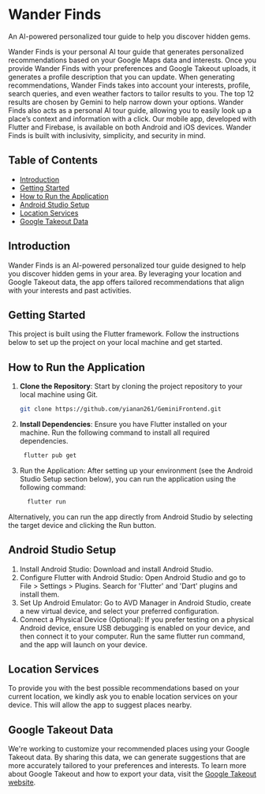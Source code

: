 # Wander Finds

An AI-powered personalized tour guide to help you discover hidden gems.

Wander Finds is your personal AI tour guide that generates personalized recommendations based on your Google Maps data and interests. Once you provide Wander Finds with your preferences and Google Takeout uploads, it generates a profile description that you can update. When generating recommendations, Wander Finds takes into account your interests, profile, search queries, and even weather factors to tailor results to you. The top 12 results are chosen by Gemini to help narrow down your options. Wander Finds also acts as a personal AI tour guide, allowing you to easily look up a place’s context and information with a click. Our mobile app, developed with Flutter and Firebase, is available on both Android and iOS devices. Wander Finds is built with inclusivity, simplicity, and security in mind.

## Table of Contents

- [Introduction](#introduction)
- [Getting Started](#getting-started)
- [How to Run the Application](#how-to-run-the-application)
- [Android Studio Setup](#android-studio-setup)
- [Location Services](#location-services)
- [Google Takeout Data](#google-takeout-data)

## Introduction

Wander Finds is an AI-powered personalized tour guide designed to help you discover hidden gems in your area. By leveraging your location and Google Takeout data, the app offers tailored recommendations that align with your interests and past activities.

## Getting Started

This project is built using the Flutter framework. Follow the instructions below to set up the project on your local machine and get started.

## How to Run the Application

1. **Clone the Repository**: Start by cloning the project repository to your local machine using Git.

   ```bash
   git clone https://github.com/yianan261/GeminiFrontend.git
   ```
   
2. **Install Dependencies**: Ensure you have Flutter installed on your machine. Run the following command to install all required dependencies.
   ```bash
    flutter pub get
   ```
3. Run the Application: After setting up your environment (see the Android Studio Setup section below), you can run the application using the following command:
   ```bash
     flutter run
   ```
Alternatively, you can run the app directly from Android Studio by selecting the target device and clicking the Run button.

## Android Studio Setup

1. Install Android Studio: Download and install Android Studio.
2. Configure Flutter with Android Studio: Open Android Studio and go to File > Settings > Plugins. Search for 'Flutter' and 'Dart' plugins and install them.
3. Set Up Android Emulator: Go to AVD Manager in Android Studio, create a new virtual device, and select your preferred configuration.
4. Connect a Physical Device (Optional): If you prefer testing on a physical Android device, ensure USB debugging is enabled on your device, and then connect it to your computer. Run the same flutter run command, and the app will launch on your device.

## Location Services

To provide you with the best possible recommendations based on your current location, we kindly ask you to enable location services on your device. This will allow the app to suggest places nearby.

## Google Takeout Data

We're working to customize your recommended places using your Google Takeout data. By sharing this data, we can generate suggestions that are more accurately tailored to your preferences and interests. To learn more about Google Takeout and how to export your data, visit the [Google Takeout website](https://support.google.com/accounts/answer/3024190?hl=en).
